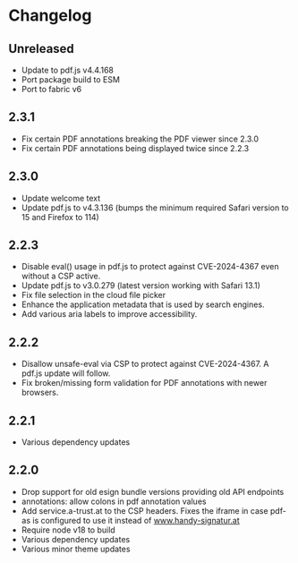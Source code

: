 # Changelog

## Unreleased

* Update to pdf.js v4.4.168
* Port package build to ESM
* Port to fabric v6

## 2.3.1

* Fix certain PDF annotations breaking the PDF viewer since 2.3.0
* Fix certain PDF annotations being displayed twice since 2.2.3

## 2.3.0

* Update welcome text
* Update pdf.js to v4.3.136 (bumps the minimum required Safari version to 15 and Firefox to 114)

## 2.2.3

* Disable eval() usage in pdf.js to protect against CVE-2024-4367 even without a CSP active.
* Update pdf.js to v3.0.279 (latest version working with Safari 13.1)
* Fix file selection in the cloud file picker
* Enhance the application metadata that is used by search engines.
* Add various aria labels to improve accessibility.

## 2.2.2

* Disallow unsafe-eval via CSP to protect against CVE-2024-4367.
  A pdf.js update will follow.
* Fix broken/missing form validation for PDF annotations with newer browsers.

## 2.2.1

* Various dependency updates

## 2.2.0

* Drop support for old esign bundle versions providing old API endpoints
* annotations: allow colons in pdf annotation values
* Add service.a-trust.at to the CSP headers. Fixes the iframe in case pdf-as is
  configured to use it instead of www.handy-signatur.at
* Require node v18 to build
* Various dependency updates
* Various minor theme updates
